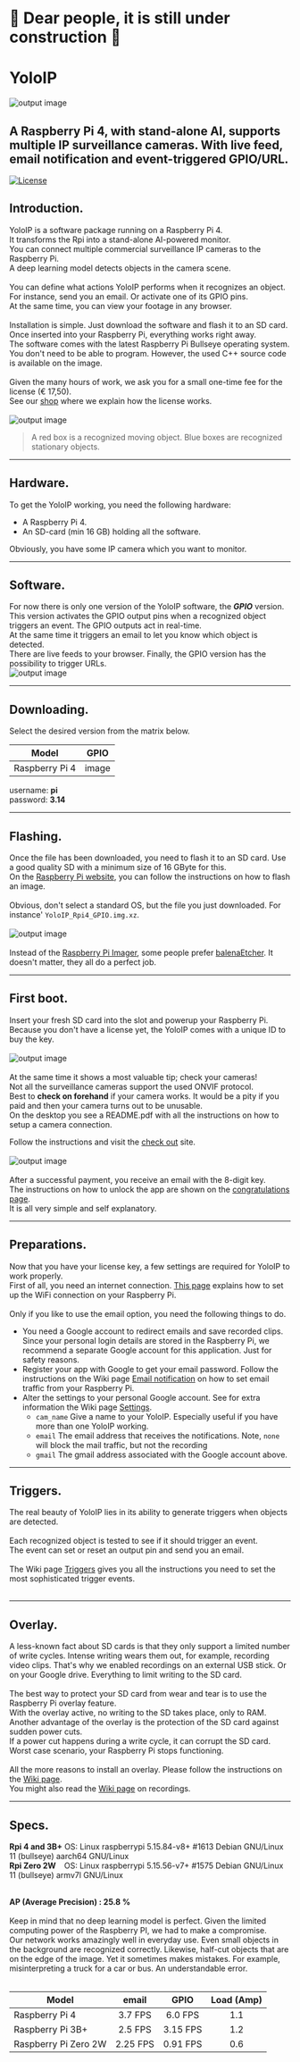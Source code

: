 # :loudspeaker: Dear people, it is still under construction :hammer:

# YoloIP
![output image]( https://qengineering.eu/github/YoloIPAdGitAd.webp )
## A Raspberry Pi 4, with stand-alone AI, supports multiple IP surveillance cameras. With live feed, email notification and event-triggered GPIO/URL.<br>

[![License](https://img.shields.io/badge/License-BSD%203--Clause-blue.svg)](https://opensource.org/licenses/BSD-3-Clause)<br/>

## Introduction.
YoloIP is a software package running on a Raspberry Pi 4.<br>
It transforms the Rpi into a stand-alone AI-powered monitor.<br>
You can connect multiple commercial surveillance IP cameras to the Raspberry Pi.<br> 
A deep learning model detects objects in the camera scene.<br><br>
You can define what actions YoloIP performs when it recognizes an object.<br>
For instance, send you an email. Or activate one of its GPIO pins.<br>
At the same time, you can view your footage in any browser.<br><br>
Installation is simple. Just download the software and flash it to an SD card.<br>
Once inserted into your Raspberry Pi, everything works right away.<br>
The software comes with the latest Raspberry Pi Bullseye operating system.<br>
You don't need to be able to program. However, the used C++ source code is available on the image.<br><br>
Given the many hours of work, we ask you for a small one-time fee for the license (€ 17,50).<br>
See our [shop](https://qengineering.eu/shop.html) where we explain how the license works.<br><br> 
![output image]( https://qengineering.eu/github/YoloIPoverview2.webp )
> A red box is a recognized moving object. Blue boxes are recognized stationary objects.

------------

## Hardware.
To get the YoloIP working, you need the following hardware:
- A Raspberry Pi 4.
- An SD-card (min 16 GB) holding all the software.

Obviously, you have some IP camera which you want to monitor.

------------

## Software.
For now there is only one version of the YoloIP software, the _**GPIO**_ version.<br> 
This version activates the GPIO output pins when a recognized object triggers an event. The GPIO outputs act in real-time.<br> 
At the same time it triggers an email to let you know which object is detected.<br>
There are live feeds to your browser. Finally, the GPIO version has the possibility to trigger URLs.<br>
![output image]( https://qengineering.eu/images/EmailExampleYoloCam2.png )

------------

## Downloading.
Select the desired version from the matrix below.

| Model  |  GPIO |
| ------------- | :-----:  |
| Raspberry Pi 4 | image | 

username: **pi**<br>
password: **3.14**

------------

## Flashing.
Once the file has been downloaded, you need to flash it to an SD card. Use a good quality SD with a minimum size of 16 GByte for this.<br>
On the [Raspberry Pi website](https://www.raspberrypi.com/documentation/computers/getting-started.html), you can follow the instructions on how to flash an image.<br><br>
Obvious, don't select a standard OS, but the file you just downloaded. For instance' `YoloIP_Rpi4_GPIO.img.xz`.<br><br>
![output image]( https://qengineering.eu/images/FlashShopRpi.webp )<br><br>
Instead of the [Raspberry Pi Imager](https://downloads.raspberrypi.org/imager/imager_latest.exe), some people prefer [balenaEtcher](https://www.balena.io/etcher/). It doesn't matter, they all do a perfect job.

------------

## First boot.
Insert your fresh SD card into the slot and powerup your Raspberry Pi.<br>
Because you don't have a license yet, the YoloIP comes with a unique ID to buy the key.<br><br>
![output image]( https://qengineering.eu/github/YoloIPNoKey.png )<br><br>
At the same time it shows a most valuable tip; check your cameras!<br>
Not all the surveillance cameras support the used ONVIF protocol.<br>
Best to **check on forehand** if your camera works. It would be a pity if you paid and then your camera turns out to be unusable.<br>
On the desktop you see a README.pdf with all the instructions on how to setup a camera connection.<br>

Follow the instructions and visit the [check out](https://qengineering.eu/checkout.php) site.<br><br>
![output image]( https://qengineering.eu/images/YoloCheckOut.webp )<br><br>
After a successful payment, you receive an email with the 8-digit key.<br>
The instructions on how to unlock the app are shown on the [congratulations page](https://qengineering.eu/congratulations.html).<br>
It is all very simple and self explanatory.


------------

## Preparations.
Now that you have your license key, a few settings are required for YoloIP to work properly.<br/>
First of all, you need an internet connection. [This page](https://github.com/Qengineering/RPi-image#wifi) explains how to set up the WiFi connection on your Raspberry Pi.<br><br>
Only if you like to use the email option, you need the following things to do.
+ You need a Google account to redirect emails and save recorded clips. Since your personal login details are stored in the Raspberry Pi, we recommend a separate Google account for this application. Just for safety reasons.
+ Register your app with Google to get your email password. Follow the instructions on the Wiki page [Email notification](https://github.com/Qengineering/YoloIP/wiki/Email-notification) on how to set email traffic from your Raspberry Pi.
+ Alter the settings to your personal Google account. See for extra information the Wiki page [Settings](https://github.com/Qengineering/YoloIP/wiki/Settings#settings).
  + `cam_name` Give a name to your YoloIP. Especially useful if you have more than one YoloIP working.
  + `email` The email address that receives the notifications. Note, `none` will block the mail traffic, but not the recording
  + `gmail` The gmail address associated with the Google account above.


------------

## Triggers.
The real beauty of YoloIP lies in its ability to generate triggers when objects are detected.<br><br>
Each recognized object is tested to see if it should trigger an event.<br>
The event can set or reset an output pin and send you an email.<br><br>
The Wiki page [Triggers](https://github.com/Qengineering/YoloIP/wiki/Triggers) gives you all the instructions you need to set the most sophisticated trigger events.<br><br>

------------

## Overlay.
A less-known fact about SD cards is that they only support a limited number of write cycles. Intense writing wears them out, for example, recording video clips. That's why we enabled recordings on an external USB stick. Or on your Google drive. Everything to limit writing to the SD card.<br><br>
The best way to protect your SD card from wear and tear is to use the Raspberry Pi overlay feature.<br>
With the overlay active, no writing to the SD takes place, only to RAM.<br>
Another advantage of the overlay is the protection of the SD card against sudden power cuts.<br>
If a power cut happens during a write cycle, it can corrupt the SD card. Worst case scenario, your Raspberry Pi stops functioning.<br><br>
All the more reasons to install an overlay. Please follow the instructions on the [Wiki page](https://github.com/Qengineering/YoloIP/wiki/Overlay).<br>
You might also read the [Wiki page](https://github.com/Qengineering/YoloIP/wiki/Recording) on recordings.<br>

------------

## Specs.

**Rpi 4 and 3B+** OS: Linux raspberrypi 5.15.84-v8+ #1613 Debian GNU/Linux 11 (bullseye) aarch64 GNU/Linux<br>
**Rpi Zero 2W** &ensp; OS: Linux raspberrypi 5.15.56-v7+ #1575 Debian GNU/Linux 11 (bullseye) armv7l GNU/Linux<br><br>

**AP (Average Precision) : 25.8 %**<br><br>
Keep in mind that no deep learning model is perfect. Given the limited computing power of the Raspberry PI, we had to make a compromise.<br>
Our network works amazingly well in everyday use. Even small objects in the background are recognized correctly. Likewise, half-cut objects that are on the edge of the image. Yet it sometimes makes mistakes. For example, misinterpreting a truck for a car or bus. An understandable error.<br><br>

| Model  | email | GPIO |  Load (Amp) |
| ------ | :--:  |  :--: | :--: |
| Raspberry Pi 4 | 3.7 FPS |  6.0 FPS  | 1.1 |
| Raspberry Pi 3B+ | 2.5 FPS | 3.15 FPS | 1.2 |
| Raspberry Pi Zero 2W | 2.25 FPS | 0.91 FPS  | 0.6 |
